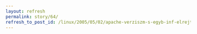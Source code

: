 ```yaml
---
layout: refresh
permalink: story/64/
refresh_to_post_id: /linux/2005/05/02/apache-verziszm-s-egyb-inf-elrejts
---
```

